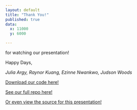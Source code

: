 ```yaml
---
layout: default
title: "Thank You!"
published: true
data:
  x: 11000
  y: 6000

---
```


for watching our presentation!

Happy Days,

_Julia Argy, Raynor Kuang, Ezinne Nwankwo, Judson Woods_

[Download our code here!](../assets/final_code.zip)

[See our full repo here!](https://github.com/UlyssesInvictus/cs109-project)

[Or even view the source for this presentation!](https://github.com/UlyssesInvictus/cs109-project/tree/master/docs)
